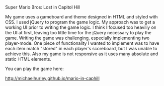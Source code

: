 Super Mario Bros: Lost in Capitol Hill

My game uses a gameboard and theme designed in HTML and styled with CSS. I used jQuery to program the game logic. My approach was to get a working UI prior to writing the game logic. I think I focused too heaviliy on the UI at first, leaving too little time for the jQuery necessary to play the game. Writing the game was challenging, especially implementing two player-mode. One piece of functionality I wanted to implement was to have each item match "stored" in each player's scoreboard, but I was unable to achieve this. Also my game is not responsive as it uses many absolute and static HTML elements. 

You can play the game here:

http://michaelhurley.github.io/mario-in-caphill